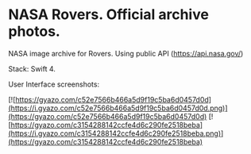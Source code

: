 # NASA Rovers. Official archive photos.

NASA image archive for Rovers. Using public API (https://api.nasa.gov/)

Stack: Swift 4.

User Interface screenshots:

[![https://gyazo.com/c52e7566b466a5d9f19c5ba6d0457d0d](https://i.gyazo.com/c52e7566b466a5d9f19c5ba6d0457d0d.png)](https://gyazo.com/c52e7566b466a5d9f19c5ba6d0457d0d)    [![https://gyazo.com/c3154288142ccfe4d6c290fe2518beba](https://i.gyazo.com/c3154288142ccfe4d6c290fe2518beba.png)](https://gyazo.com/c3154288142ccfe4d6c290fe2518beba)


